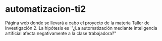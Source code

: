 # automatizacion-ti2
Página web donde se llevará a cabo el proyecto de la materia Taller de Investigación 2. La hipótesis es ''¿La automatización mediante inteligencia artificial afecta negativamente a la clase trabajadora?"
